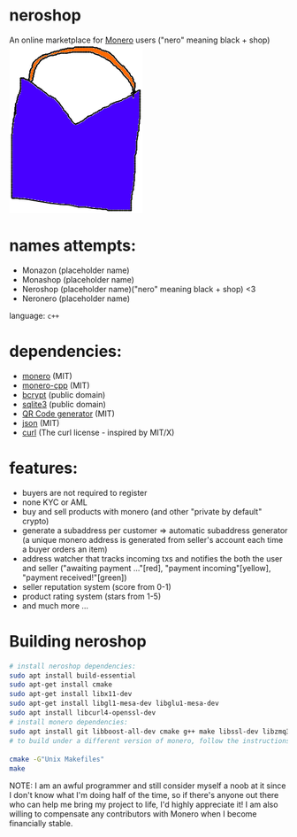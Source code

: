 # neroshop 

An online marketplace for [Monero](https://getmonero.org/) users ("nero" meaning black + shop)
[![alt text](res/neroshop-logo.png)](https://github.com/larteyoh/neroshop "neroshop logo")

# names attempts:
* Monazon  (placeholder name)
* Monashop (placeholder name)
* Neroshop (placeholder name)("nero" meaning black + shop) <3
* Neronero (placeholder name)

language: `c++`

# dependencies:
* [monero](https://github.com/monero-project/monero) (MIT)
* [monero-cpp](https://github.com/monero-ecosystem/monero-cpp) (MIT)
* [bcrypt](https://github.com/libbcrypt/) (public domain)
* [sqlite3](https://www.sqlite.org/) (public domain)
* [QR Code generator](https://github.com/nayuki/QR-Code-generator) (MIT)
* [json](https://github.com/nlohmann/json/) (MIT)
* [curl](https://curl.se/libcurl/) (The curl license - inspired by MIT/X)


# features:
* buyers are not required to register
* none KYC or AML
* buy and sell products with monero (and other "private by default" crypto)
* generate a subaddress per customer => automatic subaddress generator (a unique monero address is generated from seller's account each time a buyer orders an item)
* address watcher that tracks incoming txs and notifies the both the user and seller
("awaiting payment ..."[red], "payment incoming"[yellow], "payment received!"[green])
* seller reputation system (score from 0-1)
* product rating system (stars from 1-5)
* and much more ...

# Building neroshop
```sh
# install neroshop dependencies:
sudo apt install build-essential
sudo apt-get install cmake
sudo apt-get install libx11-dev
sudo apt-get install libgl1-mesa-dev libglu1-mesa-dev
sudo apt install libcurl4-openssl-dev
# install monero dependencies:
sudo apt install git libboost-all-dev cmake g++ make libssl-dev libzmq3-dev libhidapi-dev libudev-dev libusb-1.0-0-dev libfox-1.6-dev
# to build under a different version of monero, follow the instructions here: https://github.com/monero-ecosystem/monero-cpp#using-this-library-in-your-project

cmake -G"Unix Makefiles"
make
```

NOTE:
I am an awful programmer and still consider myself a noob at it since I don't know what I'm doing half of the time, so if there's anyone out there who can help me bring
my project to life, I'd highly appreciate it! 
I am also willing to compensate any contributors with Monero when I become financially stable.

[//]: # (git add CMakeLists.txt external/ include/ readme.md res/neroshop-logo.png src/ todo.txt)
[//]: # (git commit -m"empty commit")
[//]: # (git push -u origin main)

